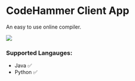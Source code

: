 # CodeHammer Client App
An easy to use online compiler.

<img src="https://github.com/SaravananSudesh/code-hammer-client/assets/50314017/e8798f55-0bb8-4984-befd-7e84c467ae2b">

### Supported Langauges:
+ Java :white_check_mark:
+ Python :white_check_mark:
